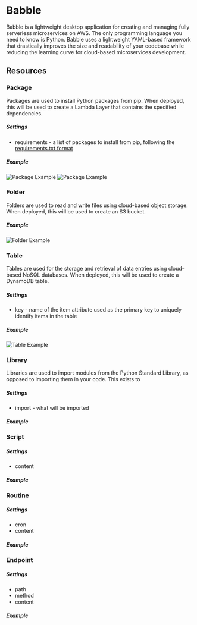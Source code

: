# Babble

Babble is a lightweight desktop application for creating and managing fully serverless microservices on AWS. The only programming language you need to know is Python.  Babble uses a lightweight YAML-based framework that drastically improves the size and readability of your codebase while reducing the learning curve for cloud-based microservices development.  


## Resources

### Package
Packages are used to install Python packages from pip. When deployed, this will be used to create a Lambda Layer that contains the specified dependencies.
##### Settings
- requirements - a list of packages to install from pip, following the [requirements.txt format](https://pip.pypa.io/en/stable/reference/requirements-file-format/)
##### Example
![Package Example](https://michaelckearney.s3.amazonaws.com/assets/images/package_example1.jpeg)
![Package Example](https://michaelckearney.s3.amazonaws.com/assets/images/package_example2.jpeg)


### Folder
Folders are used to read and write files using cloud-based object storage.  When deployed, this will be used to create an S3 bucket.
##### Example
![Folder Example](https://michaelckearney.s3.amazonaws.com/assets/images/folder_example.jpeg)


### Table
Tables are used for the storage and retrieval of data entries using cloud-based NoSQL databases.  When deployed, this will be used to create a DynamoDB table.
##### Settings
- key - name of the item attribute used as the primary key to uniquely identify items in the table
##### Example
![Table Example](https://michaelckearney.s3.amazonaws.com/assets/images/table_example.jpeg)


### Library
Libraries are used to import modules from the Python Standard Library, as opposed to importing them in your code.  This exists to 
##### Settings
- import - what will be imported
##### Example


### Script
##### Settings
- content
##### Example


### Routine
##### Settings
- cron
- content
##### Example


### Endpoint
##### Settings
- path
- method
- content
##### Example
